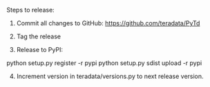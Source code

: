 Steps to release:

1) Commit all changes to GitHub:  https://github.com/teradata/PyTd

2) Tag the release

3) Release to PyPI:

python setup.py register -r pypi
python setup.py sdist upload -r pypi

4) Increment version in teradata/versions.py to next release version.
